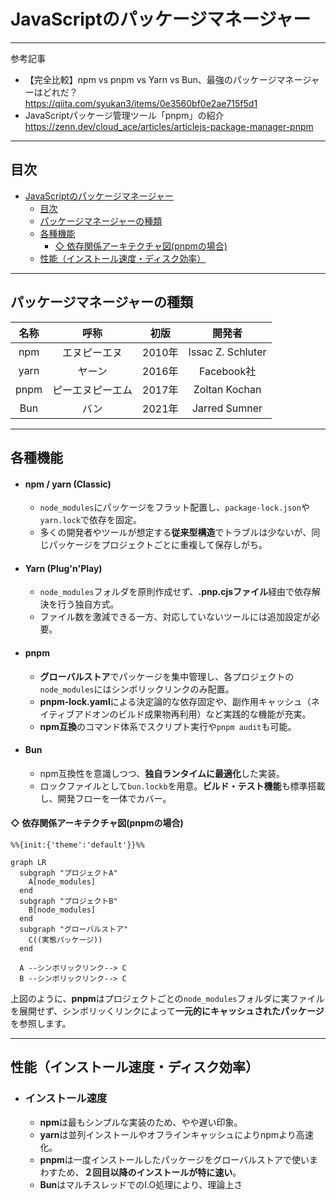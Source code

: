# JavaScriptのパッケージマネージャー

---

参考記事

* 【完全比較】npm vs pnpm vs Yarn vs Bun、最強のパッケージマネージャーはどれだ？</br>https://qiita.com/syukan3/items/0e3560bf0e2ae715f5d1
* JavaScriptパッケージ管理ツール「pnpm」の紹介</br>https://zenn.dev/cloud_ace/articles/articlejs-package-manager-pnpm

---

## 目次

- [JavaScriptのパッケージマネージャー](#javascriptのパッケージマネージャー)
  - [目次](#目次)
  - [パッケージマネージャーの種類](#パッケージマネージャーの種類)
  - [各種機能](#各種機能)
      - [◇ 依存関係アーキテクチャ図(pnpmの場合)](#-依存関係アーキテクチャ図pnpmの場合)
  - [性能（インストール速度・ディスク効率）](#性能インストール速度ディスク効率)

---

## パッケージマネージャーの種類

| 名称  |       呼称       |  初版  |      開発者       |
| :---: | :--------------: | :----: | :---------------: |
|  npm  |   エヌピーエヌ   | 2010年 | Issac Z. Schluter |
| yarn  |      ヤーン      | 2016年 |    Facebook社     |
| pnpm  | ピーエヌピーエム | 2017年 |   Zoltan Kochan   |
|  Bun  |       バン       | 2021年 |   Jarred Sumner   |

---

## 各種機能

* #### npm / yarn (Classic)
  * `node_modules`にパッケージをフラット配置し、`package-lock.json`や`yarn.lock`で依存を固定。
  * 多くの開発者やツールが想定する**従来型構造**でトラブルは少ないが、同じパッケージをプロジェクトごとに重複して保存しがち。
* #### Yarn (Plug'n'Play)
  * `node_modules`フォルダを原則作成せず、**.pnp.cjsファイル**経由で依存解決を行う独自方式。
  * ファイル数を激減できる一方、対応していないツールには追加設定が必要。
* #### pnpm
  * **グローバルストア**でパッケージを集中管理し、各プロジェクトの`node_modules`にはシンボリックリンクのみ配置。
  * **pnpm-lock.yaml**による決定論的な依存固定や、副作用キャッシュ（ネイティブアドオンのビルド成果物再利用）など実践的な機能が充実。
  * **npm互換**のコマンド体系でスクリプト実行や`pnpm audit`も可能。
* #### Bun
  * npm互換性を意識しつつ、**独自ランタイムに最適化**した実装。
  * ロックファイルとして`bun.lockb`を用意。**ビルド・テスト機能**も標準搭載し、開発フローを一体でカバー。

#### ◇ 依存関係アーキテクチャ図(pnpmの場合)

```mermaid
%%{init:{'theme':'default'}}%%

graph LR
  subgraph "プロジェクトA"
    A[node_modules]
  end
  subgraph "プロジェクトB"
    B[node_modules]
  end
  subgraph "グローバルストア"
    C((実態パッケージ))
  end

  A --シンボリックリンク--> C
  B --シンボリックリンク--> C
```

上図のように、**pnpm**はプロジェクトごとの`node_modules`フォルダに実ファイルを展開せず、シンボリッくリンクによって**一元的にキャッシュされたパッケージ**を参照します。

---

## 性能（インストール速度・ディスク効率）

* ### インストール速度
  * **npm**は最もシンプルな実装のため、やや遅い印象。
  * **yarn**は並列インストールやオフラインキャッシュによりnpmより高速化。
  * **pnpm**は一度インストールしたパッケージをグローバルストアで使いまわすため、**２回目以降のインストールが特に速い**。
  * **Bun**はマルチスレッドでのI.O処理により、理論上さ